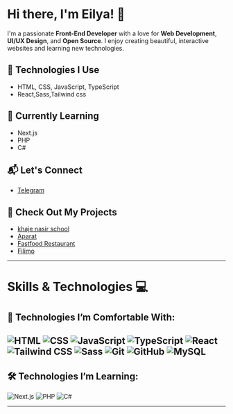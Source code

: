 # Hi there, I'm Eilya! 👋

I'm a passionate **Front-End Developer** with a love for **Web Development**, **UI/UX Design**, and **Open Source**. I enjoy creating beautiful, interactive websites and learning new technologies.

## 🔧 Technologies I Use
- HTML, CSS, JavaScript, TypeScript
- React,Sass,Tailwind css

## 🌱 Currently Learning
- Next.js
- PHP
- C#

## 📬 Let's Connect
- [Telegram](https://t.me/coffeee-web)


## 🚀 Check Out My Projects
- [khaje nasir school](https://eilya1387.github.io/KNTschool/)
- [Aparat](https://myaparat.vercel.app/)
- [Fastfood Restaurant](https://mcdonald-fastfood.vercel.app/)
- [Filimo](https://my-filimo.vercel.app/)

---
  
# Skills & Technologies 💻

## 🚀 Technologies I’m Comfortable With:

![HTML](https://img.shields.io/badge/HTML-%23E34F26.svg?style=flat&logo=html5&logoColor=white)
![CSS](https://img.shields.io/badge/CSS-%231572B6.svg?style=flat&logo=css3&logoColor=white)
![JavaScript](https://img.shields.io/badge/JavaScript-%23F7DF1E.svg?style=flat&logo=javascript&logoColor=black)
![TypeScript](https://img.shields.io/badge/TypeScript-%23007ACC.svg?style=flat&logo=typescript&logoColor=white)
![React](https://img.shields.io/badge/React-%2320232a.svg?style=flat&logo=react&logoColor=%2361DAFB)
![Tailwind CSS](https://img.shields.io/badge/Tailwind_CSS-%2338B2AC.svg?style=flat&logo=tailwind-css&logoColor=white)
![Sass](https://img.shields.io/badge/Sass-%23CC6699.svg?style=flat&logo=sass&logoColor=white)
![Git](https://img.shields.io/badge/Git-%23F05032.svg?style=flat&logo=git&logoColor=white)
![GitHub](https://img.shields.io/badge/GitHub-%23121011.svg?style=flat&logo=github&logoColor=white)
![MySQL](https://img.shields.io/badge/MySQL-%234479A1.svg?style=flat&logo=mysql&logoColor=white)
---

## 🛠 Technologies I’m Learning:
![Next.js](https://img.shields.io/badge/Next.js-%23000000.svg?style=flat&logo=next.js&logoColor=white)
![PHP](https://img.shields.io/badge/PHP-%23777BB4.svg?style=flat&logo=php&logoColor=white)
![C#](https://img.shields.io/badge/C%23-%23239120.svg?style=flat&logo=csharp&logoColor=white)

---


